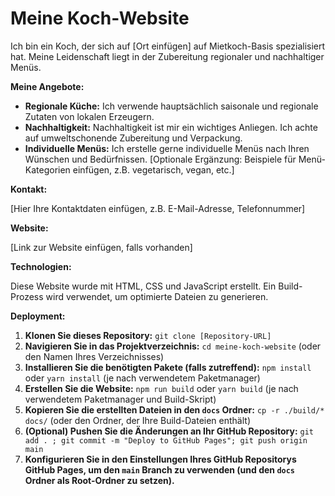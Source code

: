 # Meine Koch-Website

Ich bin ein Koch, der sich auf [Ort einfügen] auf Mietkoch-Basis spezialisiert hat.  Meine Leidenschaft liegt in der Zubereitung regionaler und nachhaltiger Menüs.

**Meine Angebote:**

* **Regionale Küche:** Ich verwende hauptsächlich saisonale und regionale Zutaten von lokalen Erzeugern.
* **Nachhaltigkeit:**  Nachhaltigkeit ist mir ein wichtiges Anliegen. Ich achte auf umweltschonende Zubereitung und Verpackung.
* **Individuelle Menüs:** Ich erstelle gerne individuelle Menüs nach Ihren Wünschen und Bedürfnissen.  [Optionale Ergänzung:  Beispiele für Menü-Kategorien einfügen, z.B.  vegetarisch, vegan, etc.]

**Kontakt:**

[Hier Ihre Kontaktdaten einfügen, z.B. E-Mail-Adresse, Telefonnummer]

**Website:**

[Link zur Website einfügen, falls vorhanden]


**Technologien:**

Diese Website wurde mit HTML, CSS und JavaScript erstellt.  Ein Build-Prozess wird verwendet, um optimierte Dateien zu generieren.


**Deployment:**

1. **Klonen Sie dieses Repository:** `git clone [Repository-URL]`
2. **Navigieren Sie in das Projektverzeichnis:** `cd meine-koch-website` (oder den Namen Ihres Verzeichnisses)
3. **Installieren Sie die benötigten Pakete (falls zutreffend):**  `npm install` oder `yarn install` (je nach verwendetem Paketmanager)
4. **Erstellen Sie die Website:** `npm run build` oder `yarn build` (je nach verwendetem Paketmanager und Build-Skript)
5. **Kopieren Sie die erstellten Dateien in den `docs` Ordner:** `cp -r ./build/* docs/` (oder den Ordner, der Ihre Build-Dateien enthält)
6. **(Optional) Pushen Sie die Änderungen an Ihr GitHub Repository:** `git add . ; git commit -m "Deploy to GitHub Pages"; git push origin main`
7. **Konfigurieren Sie in den Einstellungen Ihres GitHub Repositorys GitHub Pages, um den `main` Branch zu verwenden (und den `docs` Ordner als Root-Ordner zu setzen).**


